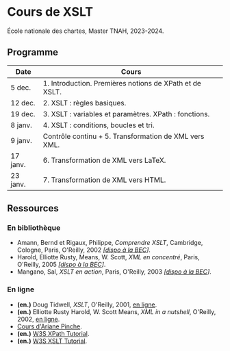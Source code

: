 # Cours de XSLT

École nationale des chartes, Master TNAH, 2023-2024.

## Programme

| Date      | Cours                                                   |
|-----------|---------------------------------------------------------|
| 5 dec.    | 1. Introduction. Premières notions de XPath et de XSLT. |
| 12 dec.   | 2. XSLT : règles basiques.                              |
| 19 dec.   | 3. XSLT : variables et paramètres. XPath : fonctions.   |
| 8 janv.   | 4. XSLT : conditions, boucles et tri.                   |
| 9 janv.   | Contrôle continu + 5. Transformation de XML vers XML.   |
| 17 janv.  | 6. Transformation de XML vers LaTeX.                     |
| 23 janv.  | 7. Transformation de XML vers HTML.                    |

## Ressources

### En bibliothèque
- Amann, Bernd et Rigaux, Philippe, _Comprendre XSLT_, Cambridge, Cologne, Paris, O'Reilly, 2002 _[[dispo à la BEC](https://catalogue.chartes.psl.eu/cgi-bin/koha/opac-detail.pl?biblionumber=17515)]_.
- Harold, Elliotte Rusty, Means, W. Scott, _XML en concentré_, Paris, O'Reilly, 2005 _[[dispo à la BEC](https://catalogue.chartes.psl.eu/cgi-bin/koha/opac-detail.pl?biblionumber=85823)]_.
- Mangano, Sal, _XSLT en action_, Paris, O'Reilly, 2003 _[[dispo à la BEC](https://catalogue.chartes.psl.eu/cgi-bin/koha/opac-detail.pl?biblionumber=85826)]_.

### En ligne
- __(en.)__ Doug Tidwell, _XSLT_, O'Reilly, 2001, [en ligne](https://docstore.mik.ua/orelly/xml/xslt/index.htm).
- __(en.)__ Elliotte Rusty Harold, W. Scott Means, _XML in a nutshell_, O'Reilly, 2002, [en ligne](https://docstore.mik.ua/orelly/xml/xmlnut/index.htm).
- [Cours d'Ariane Pinche](https://github.com/ArianePinche/coursTNAH_XSLT).
- __(en.)__ [W3S XPath Tutorial](https://www.w3schools.com/xml/xpath_intro.asp).
- __(en.)__ [W3S XSLT Tutorial](https://www.w3schools.com/xml/xsl_intro.asp).
